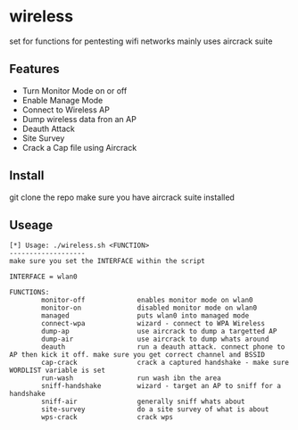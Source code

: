 wireless
=========================
set for functions for pentesting wifi networks
mainly uses aircrack suite 


Features
--------------
* Turn Monitor Mode on or off
* Enable Manage Mode
* Connect to Wireless AP
* Dump wireless data fron an AP
* Deauth Attack
* Site Survey
* Crack a Cap file using Aircrack

Install
-----------
git clone the repo
make sure you have aircrack suite installed

Useage
---------

```console
[*] Usage: ./wireless.sh <FUNCTION>
-------------------
make sure you set the INTERFACE within the script

INTERFACE = wlan0

FUNCTIONS:
        monitor-off             enables monitor mode on wlan0
        monitor-on              disabled monitor mode on wlan0
        managed                 puts wlan0 into managed mode
        connect-wpa             wizard - connect to WPA Wireless
        dump-ap                 use aircrack to dump a targetted AP
        dump-air                use aircrack to dump whats around
        deauth                  run a deauth attack. connect phone to AP then kick it off. make sure you get correct channel and BSSID
        cap-crack               crack a captured handshake - make sure WORDLIST variable is set
        run-wash                run wash ibn the area
        sniff-handshake         wizard - target an AP to sniff for a handshake
        sniff-air               generally sniff whats about
        site-survey             do a site survey of what is about
        wps-crack               crack wps

```
